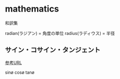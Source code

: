 # mathematics


和訳集

radian(ラジアン) = 角度の単位
radius(ラディウス) = 半径


## サイン・コサイン・タンジェント

[参考URL](https://kou.benesse.co.jp/nigate/math/a14m0313.html)

sinø
cosø
tanø

